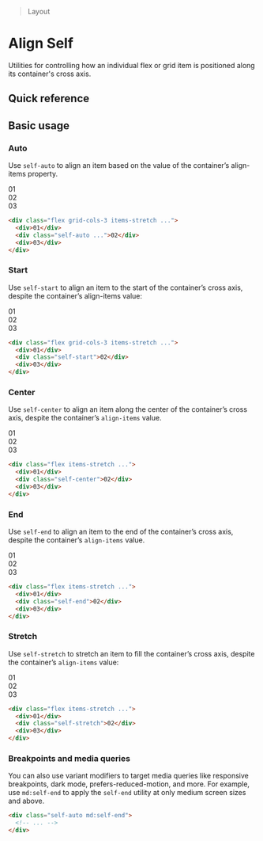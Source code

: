<script setup>
const exampleClasses = 'p-24 rounded font-ex flex items-center justify-center'
</script>

> Layout

# Align Self
Utilities for controlling how an individual flex or grid item is positioned along its container's cross axis.

## Quick reference

## Basic usage
### Auto
Use `self-auto` to align an item based on the value of the container’s align-items property.

<container>
  <box striped class="grid grid-cols-3 items-stretch gap-16" fg-color="var(--tw-purple-fg)" bg-color="var(--tw-purple-bg)">
    <div class="py-64 bg-purple-600" :class="exampleClasses">01</div>
    <div class="self-auto bg-purple-500" :class="exampleClasses">02</div>
    <div class="bg-purple-600" :class="exampleClasses">03</div>
  </box>
</container>

```html
<div class="flex grid-cols-3 items-stretch ...">
  <div>01</div>
  <div class="self-auto ...">02</div>
  <div>03</div>
</div>
```

### Start
Use `self-start` to align an item to the start of the container’s cross axis, despite the container’s align-items value:

<container>
  <box striped class="grid grid-cols-3 items-stretch gap-16" fg-color="var(--tw-violet-fg)" bg-color="var(--tw-violet-bg)">
    <div class="py-64 bg-violet-600" :class="exampleClasses">01</div>
    <div class="self-start bg-violet-500" :class="exampleClasses">02</div>
    <div class="bg-violet-600" :class="exampleClasses">03</div>
  </box>
</container>

```html
<div class="flex grid-cols-3 items-stretch ...">
  <div>01</div>
  <div class="self-start">02</div>
  <div>03</div>
</div>
```

### Center
Use `self-center` to align an item along the center of the container’s cross axis, despite the container’s `align-items` value.

<container>
  <box striped class="grid grid-cols-3 items-stretch gap-16" fg-color="var(--tw-pink-fg)" bg-color="var(--tw-pink-bg)">
    <div class="py-64 bg-pink-600" :class="exampleClasses">01</div>
    <div class="self-center bg-pink-500" :class="exampleClasses">02</div>
    <div class="bg-pink-600" :class="exampleClasses">03</div>
  </box>
</container>

```html
<div class="flex items-stretch ...">
  <div>01</div>
  <div class="self-center">02</div>
  <div>03</div>
</div>
```

### End
Use `self-end` to align an item to the end of the container’s cross axis, despite the container’s `align-items` value.

<container>
  <box striped class="grid grid-cols-3 items-stretch gap-16" fg-color="var(--tw-indigo-fg)" bg-color="var(--tw-indigo-bg)">
    <div class="py-64 bg-indigo-600" :class="exampleClasses">01</div>
    <div class="self-end bg-indigo-500" :class="exampleClasses">02</div>
    <div class="bg-indigo-600" :class="exampleClasses">03</div>
  </box>
</container>

```html
<div class="flex items-stretch ...">
  <div>01</div>
  <div class="self-end">02</div>
  <div>03</div>
</div>
```

### Stretch
Use `self-stretch` to stretch an item to fill the container’s cross axis, despite the container’s `align-items` value:
<container>
  <box striped class="grid grid-cols-3 items-stretch gap-16" fg-color="var(--tw-blue-fg)" bg-color="var(--tw-blue-bg)">
    <div class="py-64 bg-blue-600" :class="exampleClasses">01</div>
    <div class="self-stretch bg-blue-500" :class="exampleClasses">02</div>
    <div class="bg-blue-600" :class="exampleClasses">03</div>
  </box>
</container>

```html
<div class="flex items-stretch ...">
  <div>01</div>
  <div class="self-stretch">02</div>
  <div>03</div>
</div>
```

### Breakpoints and media queries
You can also use variant modifiers to target media queries like responsive breakpoints, dark mode, prefers-reduced-motion, and more. For example, use `md:self-end` to apply the `self-end` utility at only medium screen sizes and above.

```html
<div class="self-auto md:self-end">
  <!-- ... -->
</div>
```